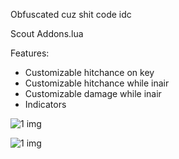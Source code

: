 Obfuscated cuz shit code idc

Scout Addons.lua

Features:
 - Customizable hitchance on key
 - Customizable hitchance while inair
 - Customizable damage while inair
 - Indicators

![1 img](https://i.imgur.com/m4iFAs9.png)

![1 img](https://i.imgur.com/RQL5HZR.png)
